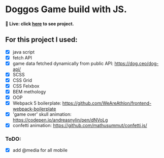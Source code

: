 # Doggos Game build with JS.

#### 🎥 Live: click [here](https://ultran.github.io/DogGame/) to see project.

## **For this project I used:**

- [x] java script
- [x] fetch API
- [x] game data fetched dynamically from public API: https://dog.ceo/dog-api/
- [x] SCSS
- [x] CSS Grid
- [x] CSS Felxbox
- [x] BEM methology
- [x] OOP
- [x] Webpack 5 boilerplate: https://github.com/WeAreAthlon/frontend-webpack-boilerplate
- [x] 'game over' skull animation: https://codepen.io/andreasnylin/pen/dNVoLg
- [x] confetti animation: https://github.com/mathusummut/confetti.js/

### **ToDO:**

- [x] add @media for all mobile
